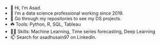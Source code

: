 - 👋 Hi, I’m Asad.
- 🌱 I’m a data science professional working since 2019.
- 🔨 Go through my repositories to see my DS projects.
- ☘️ Tools: Python, R, SQL, Tableau
- 🤹🏽 Skills: Machine Learning, Time series forecasting, Deep Learning
- 📫 Search for asadhusain97 on LinkedIn.

<!---
asadperson/asadperson is a ✨ special ✨ repository because its `README.md` (this file) appears on your GitHub profile.
You can click the Preview link to take a look at your changes.
--->
